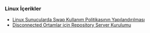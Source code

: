 ### Linux İçerikler

- [Linux Sunucularda Swap Kullanım Politikasının Yapılandırılması](./linux/swap)
- [Disconnected Ortamlar için Repository Server Kurulumu](./linux/repo.md)